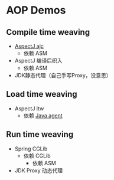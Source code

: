 # AOP Demos
## Compile time weaving
- [AspectJ ajc](https://github.com/fanjingdan012/aop-learn/tree/master/aop-aspectj-ctw)
  - 依赖 ASM
- AspectJ 编译后织入
  - 依赖 ASM
- JDK静态代理（自己手写Proxy，没意思）
## Load time weaving
- AspectJ ltw
  - 依赖 [Java agent](https://github.com/fanjingdan012/aop-learn/tree/master/aop-java-agent)
## Run time weaving
- Spring CGLib
  - 依赖 CGLib
    - 依赖 ASM
- JDK Proxy 动态代理